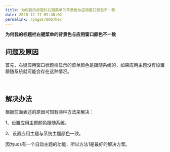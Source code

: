 ```yaml
---
title: 为何我的标题栏右键菜单的背景色与应用窗口颜色不一致
date: 2020-12-17 09:30:02
permalink: /pages/00b7be/
---
```



**为何我的标题栏右键菜单的背景色与应用窗口颜色不一致**



## 问题及原因

首先，右键应用窗口标题栏显示的菜单颜色是跟随系统的，如果应用主题没有设置跟随系统就可能会存在这种情况。

<br>

## 解决办法

根据前面表述的原因可知有两种方法来解决：

1、设置应用主题颜色跟随系统。

2、设置应用主题与系统主题颜色一致。

因为uos有一个自动主题的功能，所以方法1是最好的解决方案。